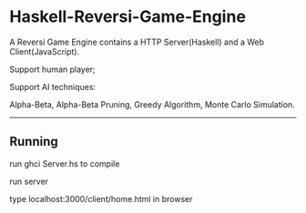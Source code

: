 Haskell-Reversi-Game-Engine
===========================

A Reversi Game Engine contains a HTTP Server(Haskell) and a Web Client(JavaScript).

Support human player;

Support AI techniques:

Alpha-Beta, Alpha-Beta Pruning, Greedy Algorithm, Monte Carlo Simulation.


---------------------------
Running
---------------------------
run ghci Server.hs to compile

run server

type localhost:3000/client/home.html in browser

